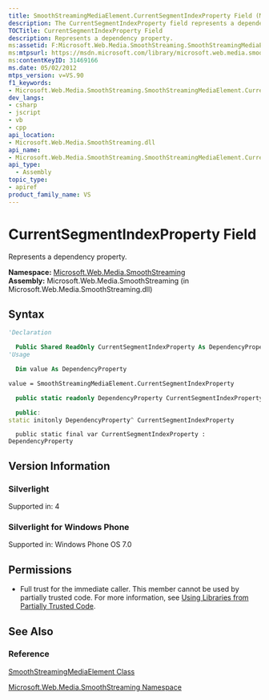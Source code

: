 ```yaml
---
title: SmoothStreamingMediaElement.CurrentSegmentIndexProperty Field (Microsoft.Web.Media.SmoothStreaming)
description: The CurrentSegmentIndexProperty field represents a dependency property.
TOCTitle: CurrentSegmentIndexProperty Field
description: Represents a dependency property.
ms:assetid: F:Microsoft.Web.Media.SmoothStreaming.SmoothStreamingMediaElement.CurrentSegmentIndexProperty
ms:mtpsurl: https://msdn.microsoft.com/library/microsoft.web.media.smoothstreaming.smoothstreamingmediaelement.currentsegmentindexproperty(v=VS.90)
ms:contentKeyID: 31469166
ms.date: 05/02/2012
mtps_version: v=VS.90
f1_keywords:
- Microsoft.Web.Media.SmoothStreaming.SmoothStreamingMediaElement.CurrentSegmentIndexProperty
dev_langs:
- csharp
- jscript
- vb
- cpp
api_location:
- Microsoft.Web.Media.SmoothStreaming.dll
api_name:
- Microsoft.Web.Media.SmoothStreaming.SmoothStreamingMediaElement.CurrentSegmentIndexProperty
api_type:
  - Assembly
topic_type:
- apiref
product_family_name: VS
---
```


# CurrentSegmentIndexProperty Field

Represents a dependency property.

**Namespace:**  [Microsoft.Web.Media.SmoothStreaming](microsoft-web-media-smoothstreaming-namespace_1.md)  
**Assembly:**  Microsoft.Web.Media.SmoothStreaming (in Microsoft.Web.Media.SmoothStreaming.dll)

## Syntax

```vb
'Declaration

  Public Shared ReadOnly CurrentSegmentIndexProperty As DependencyProperty
'Usage

  Dim value As DependencyProperty

value = SmoothStreamingMediaElement.CurrentSegmentIndexProperty
```

```csharp
  public static readonly DependencyProperty CurrentSegmentIndexProperty
```

```cpp
  public:
static initonly DependencyProperty^ CurrentSegmentIndexProperty
```

```jscript
  public static final var CurrentSegmentIndexProperty : DependencyProperty
```

## Version Information

### Silverlight

Supported in: 4  

### Silverlight for Windows Phone

Supported in: Windows Phone OS 7.0  

## Permissions

  - Full trust for the immediate caller. This member cannot be used by partially trusted code. For more information, see [Using Libraries from Partially Trusted Code](https://msdn.microsoft.com/library/8skskf63).

## See Also

### Reference

[SmoothStreamingMediaElement Class](smoothstreamingmediaelement-class-microsoft-web-media-smoothstreaming_1.md)

[Microsoft.Web.Media.SmoothStreaming Namespace](microsoft-web-media-smoothstreaming-namespace_1.md)

